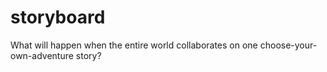 storyboard
==========

What will happen when the entire world collaborates on one choose-your-own-adventure story?
